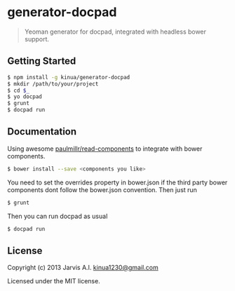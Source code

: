 # generator-docpad

> Yeoman generator for docpad, integrated with headless bower support.

## Getting Started

```sh
$ npm install -g kinua/generator-docpad
$ mkdir /path/to/your/project
$ cd $_
$ yo docpad
$ grunt
$ docpad run
```

## Documentation
Using awesome [paulmillr/read-components](https://github.com/paulmillr/read-components) to integrate with bower components.

```sh
$ bower install --save <components you like>
```

You need to set the overrides property in bower.json if the third party bower components dont follow the bower.json convention. Then just run

```sh
$ grunt
```

Then you can run docpad as usual

```sh
$ docpad run
```

## License
Copyright (c) 2013 Jarvis A.I. <kinua1230@gmail.com>

Licensed under the MIT license.
